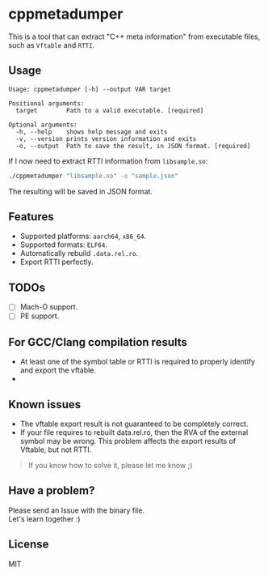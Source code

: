 # cppmetadumper
This is a tool that can extract "C++ meta information" from executable files, such as `Vftable` and `RTTI`.

## Usage
```
Usage: cppmetadumper [-h] --output VAR target

Positional arguments:
  target        Path to a valid executable. [required]

Optional arguments:
  -h, --help    shows help message and exits 
  -v, --version prints version information and exits 
  -o, --output  Path to save the result, in JSON format. [required]
```
If I now need to extract RTTI information from `libsample.so`:
```bash
./cppmetadumper "libsample.so" -o "sample.json"
```
The resulting will be saved in JSON format.  

## Features
 - Supported platforms: `aarch64`, `x86_64`.
 - Supported formats: `ELF64`.
 - Automatically rebuild `.data.rel.ro`.
 - Export RTTI perfectly.

## TODOs
 - [ ] Mach-O support.
 - [ ] PE support.

## For GCC/Clang compilation results
 - At least one of the symbol table or RTTI is required to properly identify and export the vftable.
 - 

## Known issues
 - The vftable export result is not guaranteed to be completely correct.
 - If your file requires to rebuilt data.rel.ro, then the RVA of the external symbol may be wrong. This problem affects the export results of Vftable, but not RTTI.
> If you know how to solve it, please let me know ;)

## Have a problem?
Please send an Issue with the binary file.  
Let's learn together :)

## License
MIT
